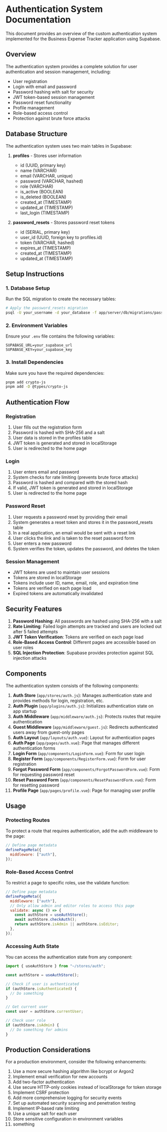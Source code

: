 # Authentication System Documentation

This document provides an overview of the custom authentication system implemented for the Business Expense Tracker application using Supabase.

## Overview

The authentication system provides a complete solution for user authentication and session management, including:

- User registration
- Login with email and password
- Password hashing with salt for security
- JWT token-based session management
- Password reset functionality
- Profile management
- Role-based access control
- Protection against brute force attacks

## Database Structure

The authentication system uses two main tables in Supabase:

1. **profiles** - Stores user information

   - id (UUID, primary key)
   - name (VARCHAR)
   - email (VARCHAR, unique)
   - password (VARCHAR, hashed)
   - role (VARCHAR)
   - is_active (BOOLEAN)
   - is_deleted (BOOLEAN)
   - created_at (TIMESTAMP)
   - updated_at (TIMESTAMP)
   - last_login (TIMESTAMP)

2. **password_resets** - Stores password reset tokens
   - id (SERIAL, primary key)
   - user_id (UUID, foreign key to profiles.id)
   - token (VARCHAR, hashed)
   - expires_at (TIMESTAMP)
   - created_at (TIMESTAMP)
   - updated_at (TIMESTAMP)

## Setup Instructions

### 1. Database Setup

Run the SQL migration to create the necessary tables:

```bash
# Apply the password_resets migration
psql -U your_username -d your_database -f app/server/db/migrations/password_resets.sql
```

### 2. Environment Variables

Ensure your `.env` file contains the following variables:

```
SUPABASE_URL=your_supabase_url
SUPABASE_KEY=your_supabase_key
```

### 3. Install Dependencies

Make sure you have the required dependencies:

```bash
pnpm add crypto-js
pnpm add -D @types/crypto-js
```

## Authentication Flow

### Registration

1. User fills out the registration form
2. Password is hashed with SHA-256 and a salt
3. User data is stored in the profiles table
4. JWT token is generated and stored in localStorage
5. User is redirected to the home page

### Login

1. User enters email and password
2. System checks for rate limiting (prevents brute force attacks)
3. Password is hashed and compared with the stored hash
4. If valid, JWT token is generated and stored in localStorage
5. User is redirected to the home page

### Password Reset

1. User requests a password reset by providing their email
2. System generates a reset token and stores it in the password_resets table
3. In a real application, an email would be sent with a reset link
4. User clicks the link and is taken to the reset password form
5. User enters a new password
6. System verifies the token, updates the password, and deletes the token

### Session Management

- JWT tokens are used to maintain user sessions
- Tokens are stored in localStorage
- Tokens include user ID, name, email, role, and expiration time
- Tokens are verified on each page load
- Expired tokens are automatically invalidated

## Security Features

1. **Password Hashing**: All passwords are hashed using SHA-256 with a salt
2. **Rate Limiting**: Failed login attempts are tracked and users are locked out after 5 failed attempts
3. **JWT Token Verification**: Tokens are verified on each page load
4. **Role-Based Access Control**: Different pages are accessible based on user roles
5. **SQL Injection Protection**: Supabase provides protection against SQL injection attacks

## Components

The authentication system consists of the following components:

1. **Auth Store** (`app/stores/auth.js`): Manages authentication state and provides methods for login, registration, etc.
2. **Auth Plugin** (`app/plugins/auth.js`): Initializes authentication state on app startup
3. **Auth Middleware** (`app/middleware/auth.js`): Protects routes that require authentication
4. **Guest Middleware** (`app/middleware/guest.js`): Redirects authenticated users away from guest-only pages
5. **Auth Layout** (`app/layouts/auth.vue`): Layout for authentication pages
6. **Auth Page** (`app/pages/auth.vue`): Page that manages different authentication forms
7. **Login Form** (`app/components/LoginForm.vue`): Form for user login
8. **Register Form** (`app/components/RegisterForm.vue`): Form for user registration
9. **Forgot Password Form** (`app/components/ForgotPasswordForm.vue`): Form for requesting password reset
10. **Reset Password Form** (`app/components/ResetPasswordForm.vue`): Form for resetting password
11. **Profile Page** (`app/pages/profile.vue`): Page for managing user profile

## Usage

### Protecting Routes

To protect a route that requires authentication, add the auth middleware to the page:

```javascript
// Define page metadata
definePageMeta({
  middleware: ["auth"],
});
```

### Role-Based Access Control

To restrict a page to specific roles, use the validate function:

```javascript
// Define page metadata
definePageMeta({
  middleware: ["auth"],
  // Only allow admin and editor roles to access this page
  validate: async () => {
    const authStore = useAuthStore();
    await authStore.checkAuth();
    return authStore.isAdmin || authStore.isEditor;
  },
});
```

### Accessing Auth State

You can access the authentication state from any component:

```javascript
import { useAuthStore } from "~/stores/auth";

const authStore = useAuthStore();

// Check if user is authenticated
if (authStore.isAuthenticated) {
  // Do something
}

// Get current user
const user = authStore.currentUser;

// Check user role
if (authStore.isAdmin) {
  // Do something for admins
}
```

## Production Considerations

For a production environment, consider the following enhancements:

1. Use a more secure hashing algorithm like bcrypt or Argon2
2. Implement email verification for new accounts
3. Add two-factor authentication
4. Use secure HTTP-only cookies instead of localStorage for token storage
5. Implement CSRF protection
6. Add more comprehensive logging for security events
7. Set up automated security scanning and penetration testing
8. Implement IP-based rate limiting
9. Use a unique salt for each user
10. Store sensitive configuration in environment variables
11. something
